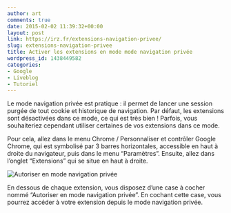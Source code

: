 ```yaml
---
author: art
comments: true
date: 2015-02-02 11:39:32+00:00
layout: post
link: https://irz.fr/extensions-navigation-privee/
slug: extensions-navigation-privee
title: Activer les extensions en mode mode navigation privée
wordpress_id: 1438449582
categories:
- Google
- Liveblog
- Tutoriel
---
```


Le mode navigation privée est pratique : il permet de lancer une session purgée de tout cookie et historique de navigation. Par défaut, les extensions sont désactivées dans ce mode, ce qui est très bien ! Parfois, vous souhaiteriez cependant utiliser certaines de vos extensions dans ce mode.





Pour cela, allez dans le menu Chrome / Personnaliser et contrôler Google Chrome, qui est symbolisé par 3 barres horizontales, accessible en haut à droite du navigateur, puis dans le menu “Paramètres”. Ensuite, allez dans l’onglet “Extensions” qui se situe en haut à droite.





![Autoriser en mode navigation privée](https://static.irz.fr/2015/02/navigation-privee-extensions.png)





En dessous de chaque extension, vous disposez d’une case à cocher nommé “Autoriser en mode navigation privée”. En cochant cette case, vous pourrez accéder à votre extension depuis le mode navigation privée.
